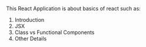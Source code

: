 This React Application is about basics of react such as:

1. Introduction 
2. JSX
3. Class vs Functional Components
4. Other Details


